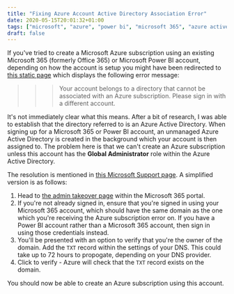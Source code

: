 ```yaml
---
title: "Fixing Azure Account Active Directory Association Error"
date: 2020-05-15T20:01:32+01:00
tags: ["microsoft", "azure", "power bi", "microsoft 365", "azure active directory"]
draft: false
---
```


If you've tried to create a Microsoft Azure subscription using an existing Microsoft 365 (formerly Office 365) or Microsoft Power BI account, depending on how the account is setup you might have been redirected to [this static page](https://account.azure.com/Error/NoValidTenant/100) which displays the following error message:

>>> Your account belongs to a directory that cannot be associated with an Azure subscription. Please sign in with a different account.

It's not immediately clear what this means. After a bit of research, I was able to establish that the directory referred to is an Azure Active Directory. When signing up for a Microsoft 365 or Power BI account, an unmanaged Azure Active Directory is created in the background which your account is then assigned to. The problem here is that we can't create an Azure subscription unless this account has the **Global Administrator** role within the Azure Active Directory.

The resolution is mentioned in [this Microsoft Support page](https://support.microsoft.com/en-us/help/4052156/account-to-a-directory-cannot-associated-with-an-azure-subscription). A simplified version is as follows:

1. Head to [the admin takeover page](https://portal.office.com/admintakeover) within the Microsoft 365 portal.
2. If you're not already signed in, ensure that you're signed in using your Microsoft 365 account, which should have the same domain as the one which you're receiving the Azure subscription error on. If you have a Power BI account rather than a Microsoft 365 account, then sign in using those credentials instead.
3. You'll be presented with an option to verify that you're the owner of the domain. Add the `TXT` record within the settings of your DNS. This could take up to 72 hours to propogate, depending on your DNS provider.
4. Click to verify - Azure will check that the `TXT` record exists on the domain.

You should now be able to create an Azure subscription using this account.
